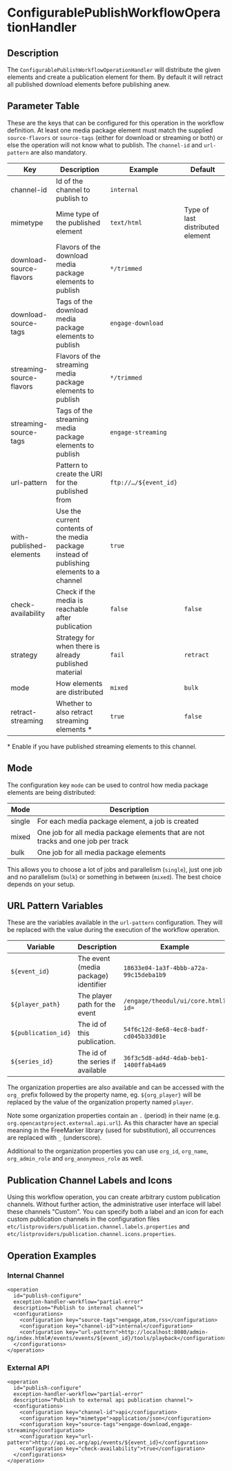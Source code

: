 # ConfigurablePublishWorkflowOperationHandler

## Description

The `ConfigurablePublishWorkflowOperationHandler` will distribute the given elements and create a publication element 
for them. By default it will retract all published download elements before publishing anew.

## Parameter Table

These are the keys that can be configured for this operation in the workflow definition. At least one media package 
element must match the supplied `source-flavors` or `source-tags` (either for download or streaming or both) or else 
the operation will not know what to publish. The `channel-id` and `url-pattern` are also mandatory.

|Key                      |Description                                                |Example              |Default  |
|-------------------------|-----------------------------------------------------------|---------------------|---------|
|channel-id               |Id of the channel to publish to                            |`internal`           |         |
|mimetype                 |Mime type of the published element                         |`text/html`          |Type of last distributed element|
|download-source-flavors  |Flavors of the download media package elements to publish  |`*/trimmed`          |         |
|download-source-tags     |Tags of the download media package elements to publish     |`engage-download`    |         |
|streaming-source-flavors |Flavors of the streaming media package elements to publish |`*/trimmed`          |         |
|streaming-source-tags    |Tags of the streaming media package elements to publish    |`engage-streaming`   |         |
|url-pattern              |Pattern to create the URI for the published from           |`ftp://…/${event_id}`|         |
|with-published-elements  |Use the current contents of the media package instead of publishing elements to a channel|`true`|  |
|check-availability       |Check if the media is reachable after publication          |`false`              |`false`  |
|strategy                 |Strategy for when there is already published material      |`fail`               |`retract`|
|mode                     |How elements are distributed                               |`mixed`              |`bulk`   |
|retract-streaming        |Whether to also retract streaming elements \*              |`true`               |`false`  |

\* Enable if you have published streaming elements to this channel.

## Mode

The configuration key `mode` can be used to control how media package elements are being distributed:

|Mode   |Description                                                                      |
|-------|---------------------------------------------------------------------------------|
|single |For each media package element, a job is created                                 |
|mixed  |One job for all media package elements that are not tracks and one job per track |
|bulk   |One job for all media package elements                                           |

This allows you to choose a lot of jobs and parallelism (`single`), just one job and no parallelism (`bulk`)
or something in between (`mixed`). The best choice depends on your setup.

## URL Pattern Variables

These are the variables available in the `url-pattern` configuration. They will be replaced with the value during the
execution of the workflow operation.

|Variable           |Description                               |Example                               |
|-------------------|------------------------------------------|--------------------------------------|
|`${event_id}`      |The event (media package) identifier      |`18633e04-1a3f-4bbb-a72a-99c15deba1b9`|
|`${player_path}`   |The player path for the event             |`/engage/theodul/ui/core.html?id=`    |
|`${publication_id}`|The id of this publication.               |`54f6c12d-8e68-4ec8-badf-cd045b33d01e`|
|`${series_id}`     |The id of the series if available         |`36f3c5d8-ad4d-4dab-beb1-1400ffab4a69`|

The organization properties are also available and can be accessed with the `org_` prefix followed by the property name,
eg. `${org_player}` will be replaced by the value of the organization property named `player`.

Note some organization properties contain an `.` (period) in their name (e.g. `org.opencastproject.external.api.url`).
As this character have an special meaning in the FreeMarker library (used for substitution), all occurrences are replaced
with `_` (underscore).

Additional to the organization properties you can use `org_id`, `org_name`, `org_admin_role` and
`org_anonymous_role` as well.

## Publication Channel Labels and Icons

Using this workflow operation, you can create arbitrary custom publication channels. Without further action, the
administrative user interface will label these channels "Custom". You can specify both a label and an icon for each
custom publication channels in the configuration files `etc/listproviders/publication.channel.labels.properties` and
`etc/listproviders/publication.channel.icons.properties`.

## Operation Examples

### Internal Channel

    <operation
      id="publish-configure"
      exception-handler-workflow="partial-error"
      description="Publish to internal channel">
      <configurations>
        <configuration key="source-tags">engage,atom,rss</configuration>
        <configuration key="channel-id">internal</configuration>
        <configuration key="url-pattern">http://localhost:8080/admin-ng/index.html#/events/events/${event_id}/tools/playback</configuration>
      </configurations>
    </operation>

### External API

    <operation
      id="publish-configure"
      exception-handler-workflow="partial-error"
      description="Publish to external api publication channel">
      <configurations>
        <configuration key="channel-id">api</configuration>
        <configuration key="mimetype">application/json</configuration>
        <configuration key="source-tags">engage-download,engage-streaming</configuration>
        <configuration key="url-pattern">http://api.oc.org/api/events/${event_id}</configuration>
        <configuration key="check-availability">true</configuration>
      </configurations>
    </operation>
